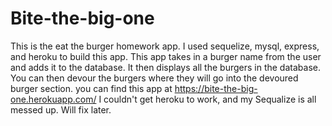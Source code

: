 # Bite-the-big-one
This is the eat the burger homework app.
I used sequelize, mysql, express, and heroku to build this app.
This app takes in a burger name from the user and adds it to the database.
It then displays all the burgers in the database.
You can then devour the burgers where they will go into the devoured burger section.
you can find this app at https://bite-the-big-one.herokuapp.com/
I couldn't get heroku to work, and my Sequalize is all messed up. Will fix later.